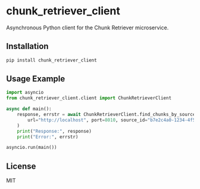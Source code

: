# chunk_retriever_client

Asynchronous Python client for the Chunk Retriever microservice.

## Installation
```bash
pip install chunk_retriever_client
```

## Usage Example
```python
import asyncio
from chunk_retriever_client.client import ChunkRetrieverClient

async def main():
    response, errstr = await ChunkRetrieverClient.find_chunks_by_source_id(
        url="http://localhost", port=8010, source_id="b7e2c4a0-1234-4f56-8abc-1234567890ab"
    )
    print("Response:", response)
    print("Error:", errstr)

asyncio.run(main())
```

## License
MIT
